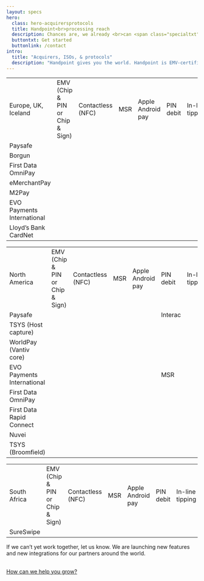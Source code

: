 ```yaml
---
layout: specs
hero: 
  class: hero-acquirersprotocols
  title: Handpoint<br>processing reach
  description: Chances are, we already <br>can <span class="specialtxt">work together.</span>
  buttontxt: Get started
  buttonlink: /contact
intro: 
  title: "Acquirers, ISOs, & protocols"
  description: "Handpoint gives you the world. Handpoint is EMV-certified today to many of the world’s leading acquiring platforms using several of the most widely-used protocols and is supported by leading ISOs. The routes to market we support include:"
---
```


<div class="section-terminalrange-table">
	<div class="container">
		<table class="table table-striped table-custom">
		  <tbody>
		    <tr class="table-custom-header">
		      <td>Europe, UK, Iceland</td>
		      <td>EMV (Chip & PIN or Chip & Sign)</td>
		      <td>Contactless (NFC)</td>
		      <td>MSR</td>
		      <td>Apple Android pay</td>
		      <td>PIN debit</td>
		      <td>In-line tipping</td>
		      <td>Tip adjustment</td>
		      <td>Tokenization with sale</td>
		      <td>Tokenization only</td>
		      <td>Pre-authorizations</td>
		    </tr>
		    <tr>
		      <td>Paysafe</td>
		      <td><i class="fas fa-check"></i></td>
		      <td><i class="fas fa-check"></i></td>
		      <td><i class="fas fa-check"></i></td>
		      <td><i class="fas fa-check"></i></td>
		      <td>&nbsp;</td>
		      <td><i class="fas fa-check"></i></td>
		      <td>&nbsp;</td>
		      <td><i class="fas fa-check"></i></td>
		      <td><i class="fas fa-check"></i></td>
		      <td>&nbsp;</td>
		    </tr>
		    <tr>
		      <td>Borgun</td>
		      <td><i class="fas fa-check"></i></td>
		      <td><i class="fas fa-check"></i></td>
		      <td><i class="fas fa-check"></i></td>
		      <td><i class="fas fa-check"></i></td>
		      <td>&nbsp;</td>
		      <td><i class="fas fa-check"></i></td>
		      <td>&nbsp;</td>
		      <td><i class="fas fa-check"></i></td>
		      <td><i class="fas fa-check"></i></td>
		      <td>&nbsp;</td>
		    </tr>
			<tr>
		      <td>First Data OmniPay</td>
		      <td><i class="fas fa-check"></i></td>
		      <td><i class="fas fa-check"></i></td>
		      <td><i class="fas fa-check"></i></td>
		      <td><i class="fas fa-check"></i></td>
		      <td>&nbsp;</td>
		      <td><i class="fas fa-check"></i></td>
		      <td>&nbsp;</td>
		      <td>&nbsp;</td>
			  <td>&nbsp;</td>
		      <td>&nbsp;</td>
		    </tr>
			<tr>
		      <td>eMerchantPay</td>
		      <td><i class="fas fa-check"></i></td>
		      <td><i class="fas fa-check"></i></td>
		      <td><i class="fas fa-check"></i></td>
		      <td><i class="fas fa-check"></i></td>
		      <td>&nbsp;</td>
		      <td><i class="fas fa-check"></i></td>
		      <td>&nbsp;</td>
		      <td>&nbsp;</td>
			  <td>&nbsp;</td>
		      <td>&nbsp;</td>
		    </tr>
			<tr>
		      <td>M2Pay</td>
		      <td><i class="fas fa-check"></i></td>
		      <td><i class="fas fa-check"></i></td>
		      <td><i class="fas fa-check"></i></td>
		      <td><i class="fas fa-check"></i></td>
		      <td>&nbsp;</td>
		      <td><i class="fas fa-check"></i></td>
		      <td>&nbsp;</td>
		      <td>&nbsp;</td>
			  <td>&nbsp;</td>
		      <td>&nbsp;</td>
		    </tr>
			<tr>
		      <td>EVO Payments International</td>
		      <td><i class="fas fa-check"></i></td>
		      <td><i class="fas fa-check"></i></td>
		      <td><i class="fas fa-check"></i></td>
		      <td><i class="fas fa-check"></i></td>
		      <td>&nbsp;</td>
		      <td><i class="fas fa-check"></i></td>
		      <td>&nbsp;</td>
		      <td>&nbsp;</td>
			  <td>&nbsp;</td>
		      <td>&nbsp;</td>
		    </tr>
			<tr>
		      <td>Lloyd’s Bank CardNet</td>
		      <td><i class="fas fa-check"></i></td>
		      <td><i class="fas fa-check"></i></td>
		      <td><i class="fas fa-check"></i></td>
		      <td><i class="fas fa-check"></i></td>
		      <td>&nbsp;</td>
		      <td><i class="fas fa-check"></i></td>
		      <td>&nbsp;</td>
		      <td>&nbsp;</td>
			  <td>&nbsp;</td>
		      <td>&nbsp;</td>
		    </tr> 
		  </tbody>
		</table>
		<table class="table table-striped table-custom">
		  <tbody>
		    <tr class="table-custom-header">
		      <td>North America</td>
		      <td>EMV (Chip & PIN or Chip & Sign)</td>
		      <td>Contactless (NFC)</td>
		      <td>MSR</td>
		      <td>Apple Android pay</td>
		      <td>PIN debit</td>
		      <td>In-line tipping</td>
		      <td>Tip adjustment</td>
		      <td>Tokenization with sale</td>
		      <td>Tokenization only</td>
		      <td>Pre-authorizations</td>
		    </tr>
		    <tr>
		      <td>Paysafe</td>
		      <td><i class="fas fa-check"></i></td>
		      <td class="fa-check-orange"><i class="fas fa-check"></i></td>
		      <td><i class="fas fa-check"></i></td>
		      <td class="fa-check-orange"><i class="fas fa-check"></i></td>
		      <td>Interac</td>
		      <td><i class="fas fa-check"></i></td>
		      <td><i class="fas fa-check"></i></td>
		      <td><i class="fas fa-check"></i></td>
		      <td><i class="fas fa-check"></i></td>
		      <td>&nbsp;</td>
		    </tr>
		    <tr>
		      <td>TSYS (Host capture)</td>
		      <td><i class="fas fa-check"></i></td>
		      <td class="fa-check-orange"><i class="fas fa-check"></i></td>
		      <td><i class="fas fa-check"></i></td>
		      <td class="fa-check-orange"><i class="fas fa-check"></i></td>
		      <td class="fa-check-orange"><i class="fas fa-check"></i></td>
		      <td><i class="fas fa-check"></i></td>
		      <td><i class="fas fa-check"></i></td>
		      <td><i class="fas fa-check"></i></td>
		      <td><i class="fas fa-check"></i></td>
		      <td>&nbsp;</td>
		    </tr>
			<tr>
		      <td>WorldPay (Vantiv core)</td>
		      <td><i class="fas fa-check"></i></td>
		      <td><i class="fas fa-check"></i></td>
		      <td><i class="fas fa-check"></i></td>
		      <td><i class="fas fa-check"></i></td>
		      <td class="fa-check-orange"><i class="fas fa-check"></i></td>
		      <td><i class="fas fa-check"></i></td>
		      <td><i class="fas fa-check"></i></td>
		      <td><i class="fas fa-check"></i></td>
			  <td><i class="fas fa-check"></i></td>
		      <td class="fa-check-orange"><i class="fas fa-check"></i></td>
		    </tr>
			<tr>
		      <td>EVO Payments International</td>
		      <td><i class="fas fa-check"></i></td>
		      <td>&nbsp;</td>
		      <td><i class="fas fa-check"></i></td>
		      <td>&nbsp;</td>
		      <td>MSR</td>
		      <td><i class="fas fa-check"></i></td>
		      <td>&nbsp;</td>
		      <td>&nbsp;</td>
			  <td>&nbsp;</td>
		      <td>&nbsp;</td>
		    </tr>
			<tr>
		      <td>First Data OmniPay</td>
		      <td class="fa-check-orange"><i class="fas fa-check"></i></td>
		      <td class="fa-check-orange"><i class="fas fa-check"></i></td>
		      <td class="fa-check-orange"><i class="fas fa-check"></i></td>
		      <td class="fa-check-orange"><i class="fas fa-check"></i></td>
		      <td>&nbsp;</td>
		      <td class="fa-check-orange"><i class="fas fa-check"></i></td>
		      <td>&nbsp;</td>
		      <td>&nbsp;</td>
			  <td>&nbsp;</td>
		      <td>&nbsp;</td>
		    </tr>
			<tr>
		      <td>First Data Rapid Connect</td>
		      <td class="fa-check-orange"><i class="fas fa-check"></i></td>
		      <td class="fa-check-orange"><i class="fas fa-check"></i></td>
		      <td class="fa-check-orange"><i class="fas fa-check"></i></td>
		      <td class="fa-check-orange"><i class="fas fa-check"></i></td>
		      <td class="fa-check-orange"><i class="fas fa-check"></i></td>
		      <td class="fa-check-orange"><i class="fas fa-check"></i></td>
		      <td class="fa-check-orange"><i class="fas fa-check"></i></td>
		      <td>&nbsp;</td>
			  <td>&nbsp;</td>
		      <td>&nbsp;</td>
		    </tr>
			<tr>
		      <td>Nuvei</td>
		      <td><i class="fas fa-check"></i></td>
		      <td class="fa-check-orange"><i class="fas fa-check"></i></td>
		      <td><i class="fas fa-check"></i></td>
		      <td class="fa-check-orange"><i class="fas fa-check"></i></td>
		      <td class="fa-check-orange"><i class="fas fa-check"></i></td>
		      <td><i class="fas fa-check"></i></td>
		      <td><i class="fas fa-check"></i></td>
		      <td>&nbsp;</td>
			  <td>&nbsp;</td>
		      <td>&nbsp;</td>
		    </tr>
			<tr>
		      <td>TSYS (Broomfield)</td>
		      <td><i class="fas fa-check"></i></td>
		      <td class="fa-check-orange"><i class="fas fa-check"></i></td>
		      <td><i class="fas fa-check"></i></td>
		      <td class="fa-check-orange"><i class="fas fa-check"></i></td>
		      <td class="fa-check-orange"><i class="fas fa-check"></i></td>
		      <td><i class="fas fa-check"></i></td>
		      <td><i class="fas fa-check"></i></td>
		      <td>&nbsp;</td>
			  <td>&nbsp;</td>
		      <td>&nbsp;</td>
		    </tr> 
		  </tbody>
		</table>
		<table class="table table-striped table-custom">
		  <tbody>
		    <tr class="table-custom-header">
		      <td>South Africa</td>
		      <td>EMV (Chip & PIN or Chip & Sign)</td>
		      <td>Contactless (NFC)</td>
		      <td>MSR</td>
		      <td>Apple Android pay</td>
		      <td>PIN debit</td>
		      <td>In-line tipping</td>
		      <td>Tip adjustment</td>
		      <td>Tokenization with sale</td>
		      <td>Tokenization only</td>
		      <td>Pre-authorizations</td>
		    </tr>
		    <tr>
		      <td>SureSwipe</td>
		      <td><i class="fas fa-check"></i></td>
		      <td class="fa-check-orange"><i class="fas fa-check"></i></td>
		      <td><i class="fas fa-check"></i></td>
		      <td class="fa-check-orange"><i class="fas fa-check"></i></td>
		      <td>&nbsp;</td>
		      <td><i class="fas fa-check"></i></td>
		      <td>&nbsp;</td>
		      <td>&nbsp;</td>
		      <td>&nbsp;</td>
		      <td>&nbsp;</td>
		    </tr>
		  </tbody>
		</table>	
	</div>	
</div>
<!-- END table -->
<div class="">
	<div class="container">
		<div class="row">
			<div class="col-md-8 col-md-offset-2 col-sm-8 col-sm-offset-2 section-internal-intro">	
				<p>If we can’t yet work together, let us know. We are launching new features and new integrations for our partners around the world.</p><br>
				<a class="btn btn-default bt-custom-out" href="/contact" role="button">How can we help you grow?</a>
			</div>
		</div>	
	</div>
</div>
